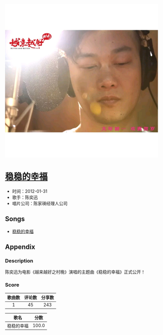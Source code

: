 <p align="center">
	<img src="imgs/稳稳的幸福.jpg" alt="album_img" />
</p>

# [稳稳的幸福](https://music.163.com/album?id=2302128)

* 时间：2012-01-31
* 歌手：陈奕迅
* 唱片公司：陈家瑛经理人公司
## Songs

* [稳稳的幸福](songs/稳稳的幸福_25730757/README.md)
## Appendix

### Description

陈奕迅为电影《越来越好之村晚》演唱的主题曲《稳稳的幸福》正式公开！

### Score

|歌曲数|评论数|分享数|
|:---:|:---:|:---:|
|1|45|243|

|歌名|分数|
|:---:|:---:|
|稳稳的幸福|100.0
